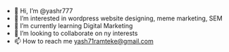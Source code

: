 - 👋 Hi, I’m @yashr777
- 👀 I’m interested in wordpress website designing, meme marketing, SEM
- 🌱 I’m currently learning Digital Marketing
- 💞️ I’m looking to collaborate on ny interests
- 📫 How to reach me yash71ramteke@gmail.com

<!---
yashr777/yashr777 is a ✨ special ✨ repository because its `README.md` (this file) appears on your GitHub profile.
You can click the Preview link to take a look at your changes.
--->
